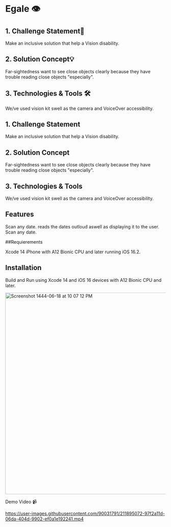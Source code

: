 
# Egale 👁️

## 1. Challenge Statement🎯

Make an inclusive solution that help a Vision disability.

## 2. Solution Concept💡

Far-sightedness want to see close objects clearly because they have trouble reading close objects "especially".

## 3. Technologies & Tools 🛠️

We/ve used vision kit swell as the camera and VoiceOver accessibility.

## 1. Challenge Statement

Make an inclusive solution that help a Vision disability.

## 2. Solution Concept

Far-sightedness want to see close objects clearly because they have trouble reading close objects "especially".

## 3. Technologies & Tools

We/ve used vision kit swell as the camera and VoiceOver accessibility.

## Features

Scan any date.
reads the dates outloud aswell as displaying it to the user.
Scan any date.

##Requierements

Xcode 14
iPhone with A12 Bionic CPU and later running iOS 16.2.

## Installation

Build and Run using Xcode 14 and iOS 16 devices with A12 Bionic CPU and later.

<img width="634" alt="Screenshot 1444-06-18 at 10 07 12 PM" src="https://user-images.githubusercontent.com/90031791/211896019-ea0d4eb8-6482-4e19-a8e9-e23701616e6d.png">

Demo Video 📹
 

https://user-images.githubusercontent.com/90031791/211895072-97f2a11d-06da-404d-9902-ef0a1e192241.mp4
